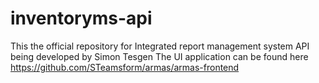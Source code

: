 # inventoryms-api
This the official repository for Integrated report management system API being developed by Simon Tesgen The UI application can be found here https://github.com/STeamsform/armas/armas-frontend
